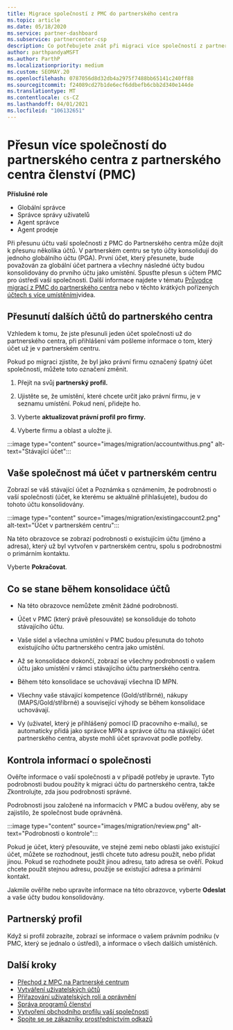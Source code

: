 ```yaml
---
title: Migrace společností z PMC do partnerského centra
ms.topic: article
ms.date: 05/18/2020
ms.service: partner-dashboard
ms.subservice: partnercenter-csp
description: Co potřebujete znát při migraci více společností z partnerského centra pro členství (PMC) do partnerského centra a jejich konsolidace na globální účet partnera.
author: parthpandyaMSFT
ms.author: ParthP
ms.localizationpriority: medium
ms.custom: SEOMAY.20
ms.openlocfilehash: 0787056d8d32db4a2975f7488bb65141c240ff88
ms.sourcegitcommit: f24089cd27b1de6ecf6ddbefb6cbb2d340e144de
ms.translationtype: MT
ms.contentlocale: cs-CZ
ms.lasthandoff: 04/01/2021
ms.locfileid: "106132651"
---
```

# <a name="moving-multiple-companies-to-partner-center-from-partner-membership-center-pmc"></a>Přesun více společností do partnerského centra z partnerského centra členství (PMC)

**Příslušné role**

- Globální správce
- Správce správy uživatelů
- Agent správce
- Agent prodeje

Při přesunu účtu vaší společnosti z PMC do Partnerského centra může dojít k přesunu několika účtů. V partnerském centru se tyto účty konsolidují do jednoho globálního účtu (PGA). První účet, který přesunete, bude považován za globální účet partnera a všechny následné účty budou konsolidovány do prvního účtu jako umístění. Spusťte přesun s účtem PMC pro ústředí vaší společnosti. Další informace najdete v tématu [Průvodce migrací z PMC do partnerského centra](guide-to-migration.md) nebo v těchto krátkých pořízených [účtech s více umístěními](https://vimeo.com/290335248)videa.

## <a name="move-your-additional-accounts-into-partner-center"></a>Přesunutí dalších účtů do partnerského centra

Vzhledem k tomu, že jste přesunuli jeden účet společnosti už do partnerského centra, při přihlášení vám pošleme informace o tom, který účet už je v partnerském centru.

Pokud po migraci zjistíte, že byl jako právní firmu označený špatný účet společnosti, můžete toto označení změnit.

1. Přejít na svůj **partnerský profil.**

2. Ujistěte se, že umístění, které chcete určit jako právní firmu, je v seznamu umístění. Pokud není, přidejte ho.

3. Vyberte **aktualizovat právní profil pro firmy.**

4. Vyberte firmu a oblast a uložte ji.

:::image type="content" source="images/migration/accountwithus.png" alt-text="Stávající účet":::

## <a name="your-company-has-an-account-in-partner-center"></a>Vaše společnost má účet v partnerském centru

Zobrazí se váš stávající účet a Poznámka s oznámením, že podrobnosti o vaší společnosti (účet, ke kterému se aktuálně přihlašujete), budou do tohoto účtu konsolidovány.

:::image type="content" source="images/migration/existingaccount2.png" alt-text="Účet v partnerském centru":::

Na této obrazovce se zobrazí podrobnosti o existujícím účtu (jméno a adresa), který už byl vytvořen v partnerském centru, spolu s podrobnostmi o primárním kontaktu.

Vyberte **Pokračovat**.

## <a name="what-happens-during-consolidation-of-accounts"></a>Co se stane během konsolidace účtů

- Na této obrazovce nemůžete změnit žádné podrobnosti.

- Účet v PMC (který právě přesouváte) se konsoliduje do tohoto stávajícího účtu.

- Vaše sídel a všechna umístění v PMC budou přesunuta do tohoto existujícího účtu partnerského centra jako umístění.

- Až se konsolidace dokončí, zobrazí se všechny podrobnosti o vašem účtu jako umístění v rámci stávajícího účtu partnerského centra.

- Během této konsolidace se uchovávají všechna ID MPN.

- Všechny vaše stávající kompetence (Gold/stříbrné), nákupy (MAPS/Gold/stříbrné) a související výhody se během konsolidace uchovávají.

- Vy (uživatel, který je přihlášený pomocí ID pracovního e-mailu), se automaticky přidá jako správce MPN a správce účtu na stávající účet partnerského centra, abyste mohli účet spravovat podle potřeby.

## <a name="review-your-company-information"></a>Kontrola informací o společnosti

Ověřte informace o vaší společnosti a v případě potřeby je upravte.  Tyto podrobnosti budou použity k migraci účtu do partnerského centra, takže Zkontrolujte, zda jsou podrobnosti správné.

Podrobnosti jsou založené na informacích v PMC a budou ověřeny, aby se zajistilo, že společnost bude oprávněná.


:::image type="content" source="images/migration/review.png" alt-text="Podrobnosti o kontrole":::

Pokud je účet, který přesouváte, ve stejné zemi nebo oblasti jako existující účet, můžete se rozhodnout, jestli chcete tuto adresu použít, nebo přidat jinou. Pokud se rozhodnete použít jinou adresu, tato adresa se ověří. Pokud chcete použít stejnou adresu, použije se existující adresa a primární kontakt.

Jakmile ověříte nebo upravíte informace na této obrazovce, vyberte **Odeslat** a vaše účty budou konsolidovány.

## <a name="partner-profile"></a>Partnerský profil

Když si profil zobrazíte, zobrazí se informace o vašem právním podniku (v PMC, který se jednalo o ústředí), a informace o všech dalších umístěních.

## <a name="next-steps"></a>Další kroky

- [Přechod z MPC na Partnerské centrum](move-pmc-pc-map.md)
- [Vytváření uživatelských účtů](create-user-accounts-and-set-permissions.md)
- [Přiřazování uživatelských rolí a oprávnění](permissions-overview.md)
- [Správa programů členství](renew-mpn-offers.md)
- [Vytvoření obchodního profilu vaší společnosti](create-a-marketing-profile.md)
- [Spojte se se zákazníky prostřednictvím odkazů](manage-leads.md)

